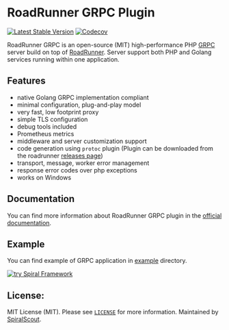 # RoadRunner GRPC Plugin

[![Latest Stable Version](https://poser.pugx.org/spiral/roadrunner-grpc/version)](https://packagist.org/packages/spiral/roadrunner-grpc)
[![Codecov](https://codecov.io/gh/roadrunner-php/grpc/branch/3.x/graph/badge.svg)](https://codecov.io/gh/roadrunner-php/grpc/)

RoadRunner GRPC is an open-source (MIT) high-performance PHP [GRPC](https://grpc.io/) server build on top
of [RoadRunner](https://github.com/roadrunner-server/roadrunner). Server support both PHP and Golang services running within one
application.

## Features

- native Golang GRPC implementation compliant
- minimal configuration, plug-and-play model
- very fast, low footprint proxy
- simple TLS configuration
- debug tools included
- Prometheus metrics
- middleware and server customization support
- code generation using `protoc` plugin (Plugin can be downloaded from the
  roadrunner [releases page](https://github.com/roadrunner-server/roadrunner/releases))
- transport, message, worker error management
- response error codes over php exceptions
- works on Windows

## Documentation

You can find more information about RoadRunner GRPC plugin in the [official documentation](https://docs.roadrunner.dev/plugins/grpc).

## Example

You can find example of GRPC application in [example](./example/echo) directory.

<a href="https://spiral.dev/">
<img src="https://user-images.githubusercontent.com/773481/220979012-e67b74b5-3db1-41b7-bdb0-8a042587dedc.jpg" alt="try Spiral Framework" />
</a>

License:
--------
MIT License (MIT). Please see [`LICENSE`](./LICENSE) for more information. Maintained
by [SpiralScout](https://spiralscout.com).
